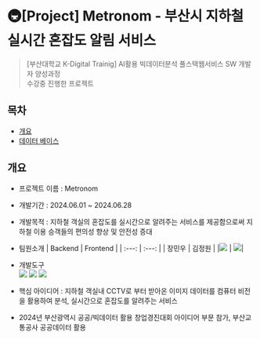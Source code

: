 # 🚇​[Project] Metronom - 부산시 지하철 실시간 혼잡도 알림 서비스
> [부산대학교 K-Digital Trainig] AI활용 빅데이터분석 풀스택웹서비스 SW 개발자 양성과정  
> 수강중 진행한 프로젝트

## 목차
 - [개요](#개요)
 - [데이터 베이스](#데이터베이스)

## 개요
- 프로젝트 이름 : Metronom
- 개발기간 : 2024.06.01 ~ 2024.06.28
- 개발목적 : 지하철 객실의 혼잡도를 실시간으로 알려주는 서비스를 제공함으로써 지하철 이용 승객들의 편의성 향상 및 안전성 증대
- 팀원소개
  | Backend | Frontend |
  | :---: | :---: |
  | 장민우 | 김정원 |
  |[<img src="https://img.shields.io/badge/github-181717?style=for-the-badge&logo=github&logoColor=white">](https://github.com/minwoowow) | [<img src="https://img.shields.io/badge/github-181717?style=for-the-badge&logo=github&logoColor=white">](https://github.com/DevInGarden)|
- 개발도구  
  <img src="https://img.shields.io/badge/spring-%236DB33F.svg?style=for-the-badge&logo=spring&logoColor=white"/> <img src="https://img.shields.io/badge/mysql-%2300f.svg?style=for-the-badge&logo=mysql&logoColor=white"/> <img src="https://img.shields.io/badge/react-%2320232a.svg?style=for-the-badge&logo=react&logoColor=%2361DAFB"/> 
  
- 핵심 아이디어 : 지하철 객실내 CCTV로 부터 받아온 이미지 데이터를 컴퓨터 비전을 활용하여 분석, 실시간으로 혼잡도를 알려주는 서비스
- 2024년 부산광역시 공공/빅데이터 활용 창업경진대회 아이디어 부문 참가, 부산교통공사 공공데이터 활용

